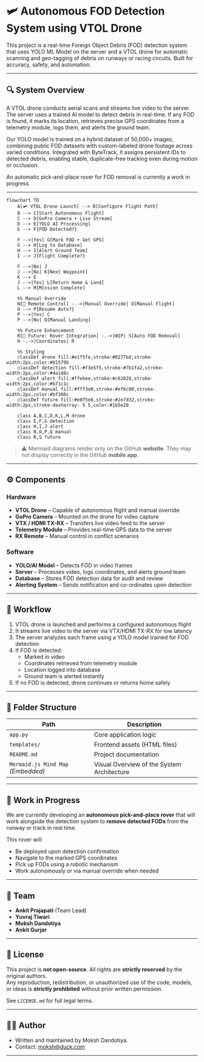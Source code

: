 # 🛩️ Autonomous FOD Detection System using VTOL Drone

This project is a real-time Foreign Object Debris (FOD) detection system that uses YOLO ML Model on the server and a VTOL drone for automatic scanning and geo-tagging of debris on runways or racing circuits. Built for accuracy, safety, and automation.

---

## 🔍 System Overview

A VTOL drone conducts aerial scans and streams live video to the server. The server uses a trained AI model to detect debris in real-time. If any FOD is found, it marks its location, retrieves precise GPS coordinates from a telemetry module, logs them, and alerts the ground team.

Our YOLO model is trained on a hybrid dataset of 50,000+ images, combining public FOD datasets with custom-labeled drone footage across varied conditions. Integrated with ByteTrack, it assigns persistent IDs to detected debris, enabling stable, duplicate-free tracking even during motion or occlusion.

An automatic pick-and-place rover for FOD removal is currently a work in progress.

---
```mermaid
flowchart TD
    A[🛩️ VTOL Drone Launch] --> B[Configure Flight Path]
    B --> C[Start Autonomous Flight]
    C --> D[GoPro Camera + Live Stream]
    D --> E[YOLO AI Processing]
    E --> F{FOD Detected?}
    
    F -->|Yes| G[Mark FOD + Get GPS]
    G --> H[Log to Database]
    H --> I[Alert Ground Team]
    I --> J{Flight Complete?}
    
    F -->|No| J
    J -->|No| K[Next Waypoint]
    K --> E
    J -->|Yes| L[Return Home & Land]
    L --> M[Mission Complete]
    
    %% Manual Override
    N[📡 Remote Control] -.->|Manual Override| O[Manual Flight]
    O --> P{Resume Auto?}
    P -->|Yes| C
    P -->|No| Q[Manual Landing]
    
    %% Future Enhancement
    R[🚧 Future: Rover Integration] -.->|WIP| S[Auto FOD Removal]
    H -.->|Coordinates| R
    
    %% Styling
    classDef drone fill:#e1f5fe,stroke:#0277bd,stroke-width:2px,color:#01579b
    classDef detection fill:#f3e5f5,stroke:#7b1fa2,stroke-width:2px,color:#4a148c
    classDef alert fill:#ffebee,stroke:#c62828,stroke-width:2px,color:#b71c1c
    classDef manual fill:#fff3e0,stroke:#ef6c00,stroke-width:2px,color:#bf360c
    classDef future fill:#e8f5e8,stroke:#2e7d32,stroke-width:2px,stroke-dasharray: 5 5,color:#1b5e20
    
    class A,B,C,D,K,L,M drone
    class E,F,G detection
    class H,I,J alert
    class N,O,P,Q manual
    class R,S future
```

> ⚠️ Mermaid diagrams render only on the GitHub **website**. They may not display correctly in the GitHub **mobile app**.
---

## ⚙️ Components

### Hardware
- **VTOL Drone** – Capable of autonomous flight and manual override  
- **GoPro Camera** – Mounted on the drone for video capture  
- **VTX / HDMI TX-RX** – Transfers live video feed to the server  
- **Telemetry Module** – Provides real-time GPS data to the server  
- **RX Remote** – Manual control in conflict scenarios  

### Software
- **YOLO/AI Model** – Detects FOD in video frames  
- **Server** – Processes video, logs coordinates, and alerts ground team  
- **Database** – Stores FOD detection data for audit and review  
- **Alerting System** – Sends notification and co-ordinates upon detection  

---

## 🔁 Workflow

1. VTOL drone is launched and performs a configured autonomous flight
2. It streams live video to the server via VTX/HDMI TX-RX for low latency
3. The server analyzes each frame using a YOLO model trained for FOD detection
4. If FOD is detected:
   - Marked in video
   - Coordinates retrieved from telemetry module
   - Location logged into database
   - Ground team is alerted instantly
5. If no FOD is detected, drone continues or returns home safely

---

## 🧷 Folder Structure

| Path             | Description                         |
|------------------|-------------------------------------|
| `app.py`         | Core application logic              |
| `templates/`     | Frontend assets (HTML files)        |
| `README.md`      | Project documentation               |
| `Mermaid.js Mind Map` *(Embedded)*    | Visual Overview of the System Architecture        |




---

## 🔧 Work in Progress

We are currently developing an **autonomous pick-and-place rover** that will work alongside the detection system to **remove detected FODs** from the runway or track in real time.

This rover will:
- Be deployed upon detection confirmation
- Navigate to the marked GPS coordinates
- Pick up FODs using a robotic mechanism
- Work autonomously or via manual override when needed

---

## 👥 Team

- **Ankit Prajapati** (Team Lead)
- **Yuvraj Tiwari** 
- **Moksh Dandotiya**  
- **Ankit Gurjar** 

---


## 📜 License

This project is **not open-source**. All rights are **strictly reserved** by the original authors.  
Any reproduction, redistribution, or unauthorized use of the code, models, or ideas is **strictly prohibited** without prior written permission.

See `LICENSE.md` for full legal terms.

---

## 👨‍💻 Author
- Written and maintained by Moksh Dandotiya.
- Contact: moksh@duck.com

---




